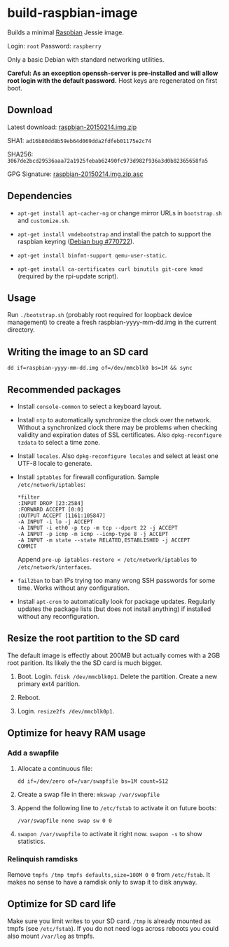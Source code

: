 build-raspbian-image
====================
Builds a minimal [Raspbian](http://raspbian.org/) Jessie image.

Login: `root`
Password: `raspberry`

Only a basic Debian with standard networking utilities.

**Careful: As an exception openssh-server is pre-installed and will allow
root login with the default password.** Host keys are regenerated on
first boot.

Download
--------
Latest download: [raspbian-20150214.img.zip](https://www.dropbox.com/s/hunl4libi6hdy14/raspbian-20150214.img.zip?dl=1)

SHA1: `ad16b80dd8b59eb64d069dda2fdfeb01175e2c74`

SHA256: `3067de2bcd29536aaa72a1925febab62490fc973d982f936a3d0b82365658fa5`

GPG Signature: [raspbian-20150214.img.zip.asc](/raspbian-20150214.img.zip.asc)

Dependencies
------------

 * `apt-get install apt-cacher-ng` or change mirror URLs in `bootstrap.sh`
    and `customize.sh`.

 * `apt-get install vmdebootstrap` and install the patch to support the
   raspbian keyring ([Debian bug #770722](https://bugs.debian.org/cgi-bin/bugreport.cgi?bug=770722)).

 * `apt-get install binfmt-support qemu-user-static`.

 * `apt-get install ca-certificates curl binutils git-core kmod` (required
   by the rpi-update script).

Usage
-----

Run `./bootstrap.sh` (probably root required for loopback device management)
to create a fresh raspbian-yyyy-mm-dd.img in the current directory.

Writing the image to an SD card
-------------------------------

`dd if=raspbian-yyyy-mm-dd.img of=/dev/mmcblk0 bs=1M && sync`

Recommended packages
--------------------

 * Install `console-common` to select a keyboard layout.

 * Install `ntp` to automatically synchronize the clock over the network.
   Without a synchronized clock there may be problems when checking validity
   and expiration dates of SSL certificates.  Also `dpkg-reconfigure tzdata`
   to select a time zone.

 * Install `locales`. Also `dpkg-reconfigure locales` and select at least one
   UTF-8 locale to generate.

 * Install `iptables` for firewall configuration. Sample
   `/etc/network/iptables`:

   ```
   *filter
   :INPUT DROP [23:2584]
   :FORWARD ACCEPT [0:0]
   :OUTPUT ACCEPT [1161:105847]
   -A INPUT -i lo -j ACCEPT
   -A INPUT -i eth0 -p tcp -m tcp --dport 22 -j ACCEPT
   -A INPUT -p icmp -m icmp --icmp-type 8 -j ACCEPT
   -A INPUT -m state --state RELATED,ESTABLISHED -j ACCEPT
   COMMIT
   ```

   Append `pre-up iptables-restore < /etc/network/iptables` to
   `/etc/network/interfaces`.

 * `fail2ban` to ban IPs trying too many wrong SSH passwords for some time.
   Works without any configuration.

 * Install `apt-cron` to automatically look for package updates. Regularly
   updates the package lists (but does not install anything) if installed
   without any reconfiguration.

Resize the root partition to the SD card
----------------------------------------

The default image is effectly about 200MB but actually comes with a 2GB root
parition. Its likely the the SD card is much bigger.

 1. Boot. Login. `fdisk /dev/mmcblk0p1`. Delete the partition.
    Create a new primary ext4 parition.

 2. Reboot.

 3. Login. `resize2fs /dev/mmcblk0p1`.

Optimize for heavy RAM usage
----------------------------

### Add a swapfile

 1. Allocate a continuous file:

    `dd if=/dev/zero of=/var/swapfile bs=1M count=512`

 2. Create a swap file in there: `mkswap /var/swapfile`

 3. Append the following line to `/etc/fstab` to activate it on future boots:

    `/var/swapfile none swap sw 0 0`

 4. `swapon /var/swapfile` to activate it right now. `swapon -s` to show
     statistics.

### Relinquish ramdisks

Remove `tmpfs /tmp tmpfs defaults,size=100M 0 0` from `/etc/fstab`. It makes
no sense to have a ramdisk only to swap it to disk anyway.

Optimize for SD card life
-------------------------

Make sure you limit writes to your SD card. `/tmp` is already mounted as
tmpfs (see `/etc/fstab`). If you do not need logs across reboots you could also
mount `/var/log` as tmpfs.
